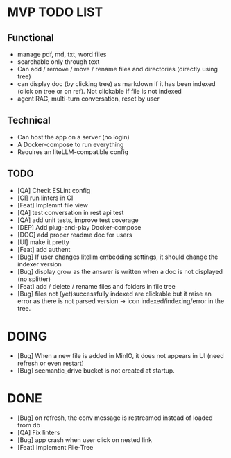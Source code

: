 # MVP TODO LIST

## Functional

- manage pdf, md, txt, word files
- searchable only through text
- Can add / remove / move / rename files and directories (directly using tree)
- can display doc (by clicking tree) as markdown if it has been indexed (click on tree or on ref). Not clickable if file is not indexed
- agent RAG, multi-turn conversation, reset by user

## Technical

- Can host the app on a server (no login)
- A Docker-compose to run everything
- Requires an liteLLM-compatible config

## TODO

- [QA] Check ESLint config
- [CI] run linters in CI
- [Feat] Implemnt file view
- [QA] test conversation in rest api test
- [QA] add unit tests, improve test coverage
- [DEP] Add plug-and-play Docker-compose
- [DOC] add proper readme doc for users
- [UI] make it pretty
- [Feat] add authent
- [Bug] If user changes litellm embedding settings, it should change the indexer version
- [Bug] display grow as the answer is written when a doc is not displayed (no splitter)
- [Feat] add / delete / rename files and folders in file tree
- [Bug] files not (yet)successfully indexed are clickable but it raise an error as there is not parsed version -> icon indexed/indexing/error in the tree.

# DOING

- [Bug] When a new file is added in MinIO, it does not appears in UI (need refresh or even restart)
- [Bug] seemantic_drive bucket is not created at startup.

# DONE

- [Bug] on refresh, the conv message is restreamed instead of loaded from db
- [QA] Fix linters
- [Bug] app crash when user click on nested link
- [Feat] Implement File-Tree
